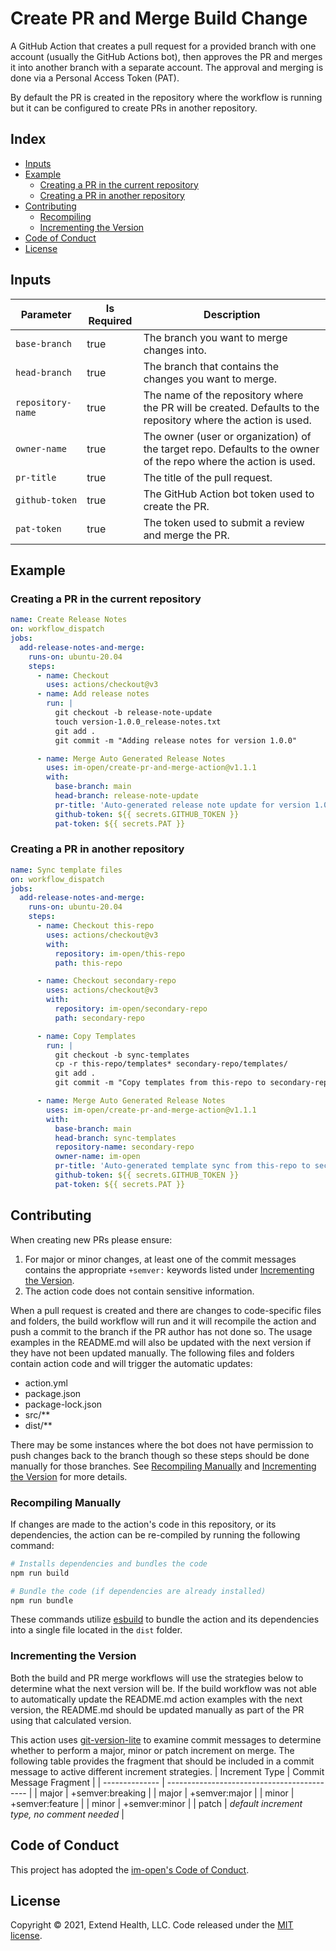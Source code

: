 # Create PR and Merge Build Change

A GitHub Action that creates a pull request for a provided branch with one account (usually the GitHub Actions bot), then approves the PR and merges it into another branch with a separate account.  The approval and merging is done via a Personal Access Token (PAT).

By default the PR is created in the repository where the workflow is running but it can be configured to create PRs in another repository.
    
## Index 

- [Inputs](#inputs)
- [Example](#example)
  - [Creating a PR in the current repository](#creating-a-pr-in-the-current-repository)
  - [Creating a PR in another repository](#creating-a-pr-in-another-repository)
- [Contributing](#contributing)
  - [Recompiling](#recompiling)
  - [Incrementing the Version](#incrementing-the-version)
- [Code of Conduct](#code-of-conduct)
- [License](#license)
  
## Inputs

| Parameter         | Is Required | Description                                                                                                       |
| ----------------- | ----------- | ----------------------------------------------------------------------------------------------------------------- |
| `base-branch`     | true        | The branch you want to merge changes into.                                                                        |
| `head-branch`     | true        | The branch that contains the changes you want to merge.                                                           |
| `repository-name` | true        | The name of the repository where the PR will be created.  Defaults to the repository where the action is used.    |
| `owner-name`      | true        | The owner (user or organization) of the target repo.  Defaults to the owner of the repo where the action is used. |
| `pr-title`        | true        | The title of the pull request.                                                                                    |
| `github-token`    | true        | The GitHub Action bot token used to create the PR.                                                                |
| `pat-token`       | true        | The token used to submit a review and merge the PR.                                                               |

## Example

### Creating a PR in the current repository
```yml
name: Create Release Notes
on: workflow_dispatch
jobs:
  add-release-notes-and-merge:
    runs-on: ubuntu-20.04
    steps:
      - name: Checkout
        uses: actions/checkout@v3
      - name: Add release notes
        run: |
          git checkout -b release-note-update
          touch version-1.0.0_release-notes.txt
          git add .
          git commit -m "Adding release notes for version 1.0.0"

      - name: Merge Auto Generated Release Notes
        uses: im-open/create-pr-and-merge-action@v1.1.1
        with:
          base-branch: main
          head-branch: release-note-update
          pr-title: 'Auto-generated release note update for version 1.0.0'
          github-token: ${{ secrets.GITHUB_TOKEN }}
          pat-token: ${{ secrets.PAT }}
```

### Creating a PR in another repository
```yml
name: Sync template files
on: workflow_dispatch
jobs:
  add-release-notes-and-merge:
    runs-on: ubuntu-20.04
    steps:
      - name: Checkout this-repo
        uses: actions/checkout@v3
        with:
          repository: im-open/this-repo
          path: this-repo

      - name: Checkout secondary-repo
        uses: actions/checkout@v3
        with:
          repository: im-open/secondary-repo
          path: secondary-repo

      - name: Copy Templates
        run: |
          git checkout -b sync-templates
          cp -r this-repo/templates* secondary-repo/templates/
          git add .
          git commit -m "Copy templates from this-repo to secondary-repo"

      - name: Merge Auto Generated Release Notes
        uses: im-open/create-pr-and-merge-action@v1.1.1
        with:
          base-branch: main
          head-branch: sync-templates
          repository-name: secondary-repo
          owner-name: im-open
          pr-title: 'Auto-generated template sync from this-repo to secondary-repo'
          github-token: ${{ secrets.GITHUB_TOKEN }}
          pat-token: ${{ secrets.PAT }}
```

## Contributing

When creating new PRs please ensure:

1. For major or minor changes, at least one of the commit messages contains the appropriate `+semver:` keywords listed under [Incrementing the Version](#incrementing-the-version).
1. The action code does not contain sensitive information.

When a pull request is created and there are changes to code-specific files and folders, the build workflow will run and it will recompile the action and push a commit to the branch if the PR author has not done so. The usage examples in the README.md will also be updated with the next version if they have not been updated manually. The following files and folders contain action code and will trigger the automatic updates:

- action.yml
- package.json
- package-lock.json
- src/\*\*
- dist/\*\*

There may be some instances where the bot does not have permission to push changes back to the branch though so these steps should be done manually for those branches. See [Recompiling Manually](#recompiling-manually) and [Incrementing the Version](#incrementing-the-version) for more details.

### Recompiling Manually

If changes are made to the action's code in this repository, or its dependencies, the action can be re-compiled by running the following command:

```sh
# Installs dependencies and bundles the code
npm run build

# Bundle the code (if dependencies are already installed)
npm run bundle
```

These commands utilize [esbuild](https://esbuild.github.io/getting-started/#bundling-for-node) to bundle the action and
its dependencies into a single file located in the `dist` folder.

### Incrementing the Version

Both the build and PR merge workflows will use the strategies below to determine what the next version will be.  If the build workflow was not able to automatically update the README.md action examples with the next version, the README.md should be updated manually as part of the PR using that calculated version.

This action uses [git-version-lite] to examine commit messages to determine whether to perform a major, minor or patch increment on merge.  The following table provides the fragment that should be included in a commit message to active different increment strategies.
| Increment Type | Commit Message Fragment                     |
| -------------- | ------------------------------------------- |
| major          | +semver:breaking                            |
| major          | +semver:major                               |
| minor          | +semver:feature                             |
| minor          | +semver:minor                               |
| patch          | *default increment type, no comment needed* |

## Code of Conduct

This project has adopted the [im-open's Code of Conduct](https://github.com/im-open/.github/blob/master/CODE_OF_CONDUCT.md).

## License

Copyright &copy; 2021, Extend Health, LLC. Code released under the [MIT license](LICENSE).

[git-version-lite]: https://github.com/im-open/git-version-lite
